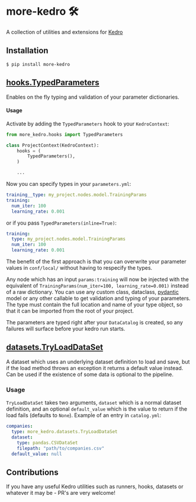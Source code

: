 # more-kedro :hammer_and_wrench:

A collection of utilities and extensions for [Kedro](https://github.com/quantumblacklabs/kedro)

## Installation

    $ pip install more-kedro

## [hooks.TypedParameters](more_kedro/hooks.py)
Enables on the fly typing and validation of your parameter dictionaries.

#### Usage
Activate by adding the `TypedParameters` hook to your `KedroContext`:
```python
from more_kedro.hooks import TypedParameters

class ProjectContext(KedroContext):
    hooks = (
        TypedParameters(),
    )

    ...
```
Now you can specify types in your `parameters.yml`:
```yaml
training__type: my_project.nodes.model.TrainingParams
training:
  num_iter: 100
  learning_rate: 0.001
```
or if you pass `TypedParameters(inline=True)`:
```yaml
training:
  type: my_project.nodes.model.TrainingParams
  num_iter: 100
  learning_rate: 0.001
```
The benefit of the first approach is that you can overwrite your parameter values in `conf/local/`
without having to respecify the types.

Any node which has an input `params:training` will now be injected with the
equivalent of `TrainingParams(num_iter=100, learning_rate=0.001)` instead of a raw
dictionary. You can use any custom class, dataclass,
[pydantic](https://github.com/samuelcolvin/pydantic) model or any other
callable to get validation and typing of your parameters. The type must contain
the full location and name of your type object, so that it can be imported
from the root of your project.

The parameters are typed right after your `DataCatalog` is created, so any failures
will surface before your kedro run starts.

## [datasets.TryLoadDataSet](more_kedro/datasets.py)

A dataset which uses an underlying dataset definition to load and save, but if the load method
throws an exception it returns a default value instead. Can be used if the existence of some
data is optional to the pipeline.

### Usage
`TryLoadDataSet` takes two arguments, `dataset` which is a normal dataset definition,
and an optional `default_value` which is the value to return if the load fails
(defaults to `None`). Example of an entry in `catalog.yml`:

```yaml
companies:
  type: more_kedro.datasets.TryLoadDataSet
  dataset:
    type: pandas.CSVDataSet
    filepath: "path/to/companies.csv"
  default_value: null
```

## Contributions
If you have any useful Kedro utilities such as runners, hooks, datasets or whatever it may be - PR's are very welcome!
